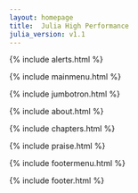 ```yaml
---
layout: homepage
title:  Julia High Performance
julia_version: v1.1
---
```


{% include alerts.html %}

{% include mainmenu.html %}

{% include jumbotron.html %}

{% include about.html %}

{% include chapters.html %}

{% include praise.html %}

{% include footermenu.html %}

{% include footer.html %}
